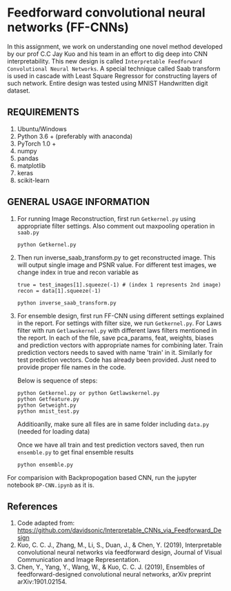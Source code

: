 # Feedforward convolutional neural networks (FF-CNNs)

In this assignment, we work on understanding one novel method developed by our prof C.C Jay Kuo and his team in an effort to dig deep into CNN interpretability. This new design is called `Interpretable Feedforward Convolutional Neural Networks`. A special technique called Saab transform is used in cascade with Least Square Regressor for constructing layers of such network. Entire design was tested using MNIST Handwritten digit dataset.

## REQUIREMENTS

1. Ubuntu/Windows
2. Python 3.6 + (preferably with anaconda)
3. PyTorch 1.0 +
4. numpy
5. pandas
6. matplotlib
7. keras
8. scikit-learn

## GENERAL USAGE INFORMATION 

1. For running Image Reconstruction, first run `Getkernel.py` using appropriate filter settings. Also comment out maxpooling operation in `saab.py`
	```
	python Getkernel.py
	```
2.	Then run inverse_saab_transform.py to get reconstructed image. This will output single image and PSNR value. For different test images, we change index in true and recon variable as 
	```
	true = test_images[1].squeeze(-1) # (index 1 represents 2nd image)
	recon = data[1].squeeze(-1)

	python inverse_saab_transform.py
	```
3.	For ensemble design, first run FF-CNN using different settings explained in the report. For settings with filter size, we run `Getkernel.py`. For Laws filter with run `Getlawskernel.py` with different laws filters mentioned in the report. In each of the file, save pca_params, feat, weights, biases and prediction vectors with appropriate names for combining later. Train prediction vectors needs to saved with name 'train' in it. Similarly for test prediction vectors. Code has already been provided. Just need to provide proper file names in the code.

	Below is sequence of steps:
	```
	python Getkernel.py or python Getlawskernel.py
	python Getfeature.py
	python Getweight.py
	python mnist_test.py
	```

	Additioanlly, make sure all files are in same folder including `data.py` (needed for loading data)

	Once we have all train and test prediction vectors saved, then run `ensemble.py` to get final ensemble results
	```
	python ensemble.py
	```

For comparision with Backpropogation based CNN, run the  jupyter notebook `BP-CNN.ipynb` as it is.

## References

   1. Code adapted from: https://github.com/davidsonic/Interpretable_CNNs_via_Feedforward_Design
   2. Kuo, C. C. J., Zhang, M., Li, S., Duan, J., & Chen, Y. (2019), Interpretable convolutional neural networks via feedforward design, Journal of Visual Communication and Image Representation.
   3. Chen, Y., Yang, Y., Wang, W., & Kuo, C. C. J. (2019), Ensembles of feedforward-designed convolutional neural networks, arXiv preprint arXiv:1901.02154.


